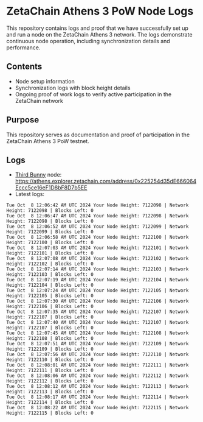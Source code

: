 # ZetaChain Athens 3 PoW Node Logs
This repository contains logs and proof that we have successfully set up and run a node on the ZetaChain Athens 3 network. The logs demonstrate continuous node operation, including synchronization details and performance.

## Contents
- Node setup information
- Synchronization logs with block height details
- Ongoing proof of work logs to verify active participation in the ZetaChain network

## Purpose
This repository serves as documentation and proof of participation in the ZetaChain Athens 3 PoW testnet.

## Logs

- [Third Bunny](https://thirdbunny.xyz/) node: https://athens.explorer.zetachain.com/address/0x225254d35dE666064Eccc5ce16eF1D8bF8D7b5EE
- Latest logs:
```
Tue Oct  8 12:06:42 AM UTC 2024 Your Node Height: 7122098 | Network Height: 7122098 | Blocks Left: 0
Tue Oct  8 12:06:47 AM UTC 2024 Your Node Height: 7122098 | Network Height: 7122098 | Blocks Left: 0
Tue Oct  8 12:06:52 AM UTC 2024 Your Node Height: 7122099 | Network Height: 7122099 | Blocks Left: 0
Tue Oct  8 12:06:58 AM UTC 2024 Your Node Height: 7122100 | Network Height: 7122100 | Blocks Left: 0
Tue Oct  8 12:07:03 AM UTC 2024 Your Node Height: 7122101 | Network Height: 7122101 | Blocks Left: 0
Tue Oct  8 12:07:08 AM UTC 2024 Your Node Height: 7122102 | Network Height: 7122102 | Blocks Left: 0
Tue Oct  8 12:07:14 AM UTC 2024 Your Node Height: 7122103 | Network Height: 7122103 | Blocks Left: 0
Tue Oct  8 12:07:19 AM UTC 2024 Your Node Height: 7122104 | Network Height: 7122104 | Blocks Left: 0
Tue Oct  8 12:07:24 AM UTC 2024 Your Node Height: 7122105 | Network Height: 7122105 | Blocks Left: 0
Tue Oct  8 12:07:30 AM UTC 2024 Your Node Height: 7122106 | Network Height: 7122106 | Blocks Left: 0
Tue Oct  8 12:07:35 AM UTC 2024 Your Node Height: 7122107 | Network Height: 7122107 | Blocks Left: 0
Tue Oct  8 12:07:40 AM UTC 2024 Your Node Height: 7122107 | Network Height: 7122107 | Blocks Left: 0
Tue Oct  8 12:07:45 AM UTC 2024 Your Node Height: 7122108 | Network Height: 7122108 | Blocks Left: 0
Tue Oct  8 12:07:51 AM UTC 2024 Your Node Height: 7122109 | Network Height: 7122109 | Blocks Left: 0
Tue Oct  8 12:07:56 AM UTC 2024 Your Node Height: 7122110 | Network Height: 7122110 | Blocks Left: 0
Tue Oct  8 12:08:01 AM UTC 2024 Your Node Height: 7122111 | Network Height: 7122111 | Blocks Left: 0
Tue Oct  8 12:08:06 AM UTC 2024 Your Node Height: 7122112 | Network Height: 7122112 | Blocks Left: 0
Tue Oct  8 12:08:12 AM UTC 2024 Your Node Height: 7122113 | Network Height: 7122113 | Blocks Left: 0
Tue Oct  8 12:08:17 AM UTC 2024 Your Node Height: 7122114 | Network Height: 7122114 | Blocks Left: 0
Tue Oct  8 12:08:22 AM UTC 2024 Your Node Height: 7122115 | Network Height: 7122115 | Blocks Left: 0
```

